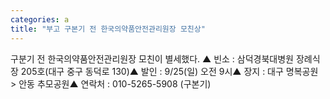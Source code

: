 ```yaml
---
categories: a
title: "부고 구본기 전 한국의약품안전관리원장 모친상"
---
```

구분기 전 한국의약품안전관리원장 모친이 별세했다. ▲ 빈소 : 삼덕경북대병원 장례식장 205호(대구 중구 동덕로 130)▲ 발인 : 9/25(일) 오전 9시▲ 장지 : 대구 명복공원 > 안동 추모공원▲ 연락처 : 010-5265-5908 (구본기)